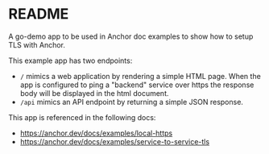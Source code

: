 # README

A go-demo app to be used in Anchor doc examples to show how to setup TLS with Anchor. 

This example app has two endpoints:

* `/` mimics a web application by rendering a simple HTML page. When the app is configured to ping a "backend" service over https the response body will be displayed in the html document.
* `/api` mimics an API endpoint by returning a simple JSON response.

This app is referenced in the following docs:

* https://anchor.dev/docs/examples/local-https 
* https://anchor.dev/docs/examples/service-to-service-tls

